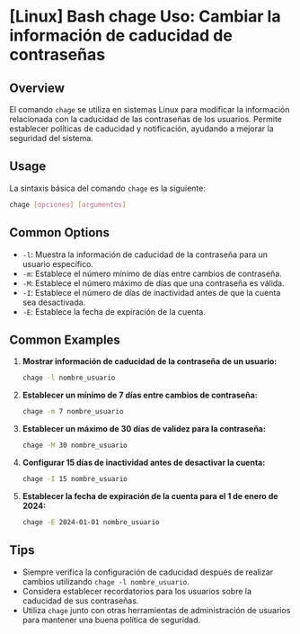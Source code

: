 # [Linux] Bash chage Uso: Cambiar la información de caducidad de contraseñas

## Overview
El comando `chage` se utiliza en sistemas Linux para modificar la información relacionada con la caducidad de las contraseñas de los usuarios. Permite establecer políticas de caducidad y notificación, ayudando a mejorar la seguridad del sistema.

## Usage
La sintaxis básica del comando `chage` es la siguiente:

```bash
chage [opciones] [argumentos]
```

## Common Options
- `-l`: Muestra la información de caducidad de la contraseña para un usuario específico.
- `-m`: Establece el número mínimo de días entre cambios de contraseña.
- `-M`: Establece el número máximo de días que una contraseña es válida.
- `-I`: Establece el número de días de inactividad antes de que la cuenta sea desactivada.
- `-E`: Establece la fecha de expiración de la cuenta.

## Common Examples
1. **Mostrar información de caducidad de la contraseña de un usuario:**
   ```bash
   chage -l nombre_usuario
   ```

2. **Establecer un mínimo de 7 días entre cambios de contraseña:**
   ```bash
   chage -m 7 nombre_usuario
   ```

3. **Establecer un máximo de 30 días de validez para la contraseña:**
   ```bash
   chage -M 30 nombre_usuario
   ```

4. **Configurar 15 días de inactividad antes de desactivar la cuenta:**
   ```bash
   chage -I 15 nombre_usuario
   ```

5. **Establecer la fecha de expiración de la cuenta para el 1 de enero de 2024:**
   ```bash
   chage -E 2024-01-01 nombre_usuario
   ```

## Tips
- Siempre verifica la configuración de caducidad después de realizar cambios utilizando `chage -l nombre_usuario`.
- Considera establecer recordatorios para los usuarios sobre la caducidad de sus contraseñas.
- Utiliza `chage` junto con otras herramientas de administración de usuarios para mantener una buena política de seguridad.